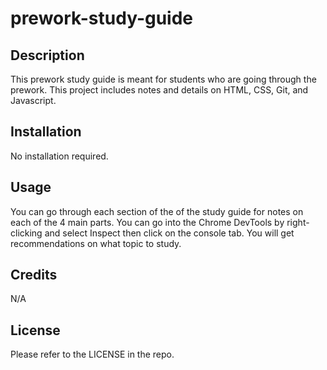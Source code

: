 # prework-study-guide

## Description

This prework study guide is meant for students who are going through the prework. This project includes notes and details on HTML, CSS, Git, and Javascript.


## Installation

No installation required.

## Usage

You can go through each section of the of the study guide for notes on each of the 4 main parts. You can go into the Chrome DevTools by right-clicking and select Inspect then click on the console tab. You will get recommendations on what topic to study.

## Credits

N/A

## License

Please refer to the LICENSE in the repo.

